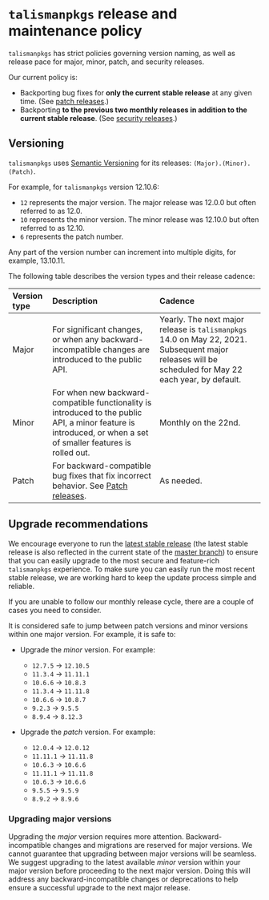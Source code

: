 # `talismanpkgs` release and maintenance policy

`talismanpkgs` has strict policies governing version naming, as well as release pace for major, minor,
patch, and security releases.

Our current policy is:

- Backporting bug fixes for **only the current stable release** at any given time. (See [patch releases](#patch-releases).)
- Backporting **to the previous two monthly releases in addition to the current stable release**. (See [security releases](#security-releases).)

## Versioning

`talismanpkgs` uses [Semantic Versioning](https://semver.org/) for its releases:
`(Major).(Minor).(Patch)`.

For example, for `talismanpkgs` version 12.10.6:

- `12` represents the major version. The major release was 12.0.0 but often referred to as 12.0.
- `10` represents the minor version. The minor release was 12.10.0 but often referred to as 12.10.
- `6` represents the patch number.

Any part of the version number can increment into multiple digits, for example, 13.10.11.

The following table describes the version types and their release cadence:

| Version type | Description | Cadence |
|:-------------|:------------|:--------|
| Major        | For significant changes, or when any backward-incompatible changes are introduced to the public API. | Yearly. The next major release is `talismanpkgs` 14.0 on May 22, 2021. Subsequent major releases will be scheduled for May 22 each year, by default. |
| Minor        | For when new backward-compatible functionality is introduced to the public API, a minor feature is introduced, or when a set of smaller features is rolled out. | Monthly on the 22nd. |
| Patch        | For backward-compatible bug fixes that fix incorrect behavior. See [Patch releases](#patch-releases). | As needed. |

## Upgrade recommendations

We encourage everyone to run the [latest stable release](https://github.com/talismanco/talismanpkgs/releases) (the latest stable release is also reflected in the current state of the [master branch](https://github.com/talismanco/talismanpkgs))
to ensure that you can easily upgrade to the most secure and feature-rich `talismanpkgs` experience.
To make sure you can easily run the most recent stable release, we are working
hard to keep the update process simple and reliable.

If you are unable to follow our monthly release cycle, there are a couple of
cases you need to consider.

It is considered safe to jump between patch versions and minor versions within
one major version. For example, it is safe to:

- Upgrade the *minor* version. For example:

  - `12.7.5` -> `12.10.5`
  - `11.3.4` -> `11.11.1`
  - `10.6.6` -> `10.8.3`
  - `11.3.4` -> `11.11.8`
  - `10.6.6` -> `10.8.7`
  - `9.2.3` -> `9.5.5`
  - `8.9.4` -> `8.12.3`

- Upgrade the *patch* version. For example:

  - `12.0.4` -> `12.0.12`
  - `11.11.1` -> `11.11.8`
  - `10.6.3` -> `10.6.6`
  - `11.11.1` -> `11.11.8`
  - `10.6.3` -> `10.6.6`
  - `9.5.5` -> `9.5.9`
  - `8.9.2` -> `8.9.6`

### Upgrading major versions

Upgrading the *major* version requires more attention.
Backward-incompatible changes and migrations are reserved for major versions.
We cannot guarantee that upgrading between major versions will be seamless.
We suggest upgrading to the latest available *minor* version within
your major version before proceeding to the next major version.
Doing this will address any backward-incompatible changes or deprecations
to help ensure a successful upgrade to the next major release.